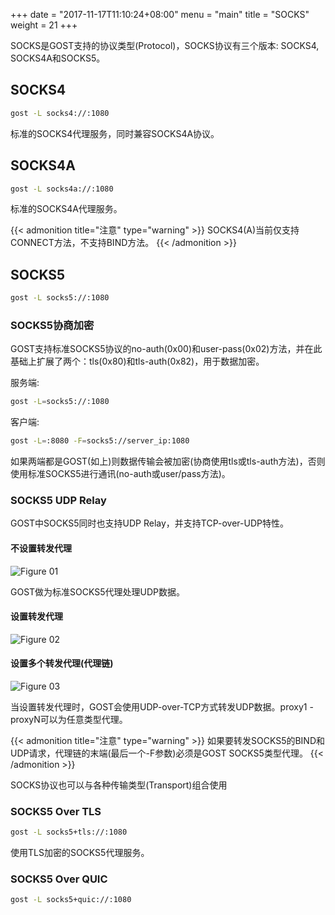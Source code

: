 +++
date = "2017-11-17T11:10:24+08:00"
menu = "main"
title = "SOCKS"
weight = 21
+++

SOCKS是GOST支持的协议类型(Protocol)，SOCKS协议有三个版本: SOCKS4, SOCKS4A和SOCKS5。

## SOCKS4

```bash
gost -L socks4://:1080
```

标准的SOCKS4代理服务，同时兼容SOCKS4A协议。

## SOCKS4A

```bash
gost -L socks4a://:1080
```

标准的SOCKS4A代理服务。

{{< admonition title="注意" type="warning" >}}
SOCKS4(A)当前仅支持CONNECT方法，不支持BIND方法。
{{< /admonition >}}

## SOCKS5

```bash
gost -L socks5://:1080
```

### SOCKS5协商加密

GOST支持标准SOCKS5协议的no-auth(0x00)和user-pass(0x02)方法，并在此基础上扩展了两个：tls(0x80)和tls-auth(0x82)，用于数据加密。

服务端:

```bash
gost -L=socks5://:1080
```

客户端:

```bash
gost -L=:8080 -F=socks5://server_ip:1080
```

如果两端都是GOST(如上)则数据传输会被加密(协商使用tls或tls-auth方法)，否则使用标准SOCKS5进行通讯(no-auth或user/pass方法)。

### SOCKS5 UDP Relay

GOST中SOCKS5同时也支持UDP Relay，并支持TCP-over-UDP特性。

#### 不设置转发代理

![Figure 01](/gost/img/udp01.png)

GOST做为标准SOCKS5代理处理UDP数据。

#### 设置转发代理

![Figure 02](/gost/img/udp02.png)

#### 设置多个转发代理(代理链)

![Figure 03](/gost/img/udp03.png)

当设置转发代理时，GOST会使用UDP-over-TCP方式转发UDP数据。proxy1 - proxyN可以为任意类型代理。

{{< admonition title="注意" type="warning" >}}
如果要转发SOCKS5的BIND和UDP请求，代理链的末端(最后一个-F参数)必须是GOST SOCKS5类型代理。
{{< /admonition >}}

SOCKS协议也可以与各种传输类型(Transport)组合使用

### SOCKS5 Over TLS

```bash
gost -L socks5+tls://:1080
```

使用TLS加密的SOCKS5代理服务。

### SOCKS5 Over QUIC

```bash
gost -L socks5+quic://:1080
```